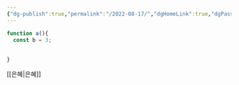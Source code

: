 ```yaml
---
{"dg-publish":true,"permalink":"/2022-08-17/","dgHomeLink":true,"dgPassFrontmatter":false}
---
```



```javascript
function a(){
  const b = 3;
  
  
}
```
[[은혜|은혜]]